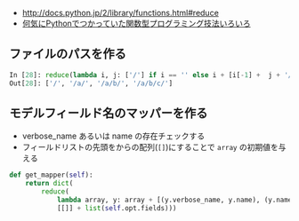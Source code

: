 
- http://docs.python.jp/2/library/functions.html#reduce
- [何気にPythonでつかっていた関数型プログラミング技法いろいろ](http://qiita.com/HirofumiYashima/items/769656130111ef7b2f7e)

## ファイルのパスを作る

~~~py
In [28]: reduce(lambda i, j: ['/'] if i == '' else i + [i[-1] +  j + '/'], ['', '', 'a', 'b', 'c'])
Out[28]: ['/', '/a/', '/a/b/', '/a/b/c/']
~~~

## モデルフィールド名のマッパーを作る

- verbose_name あるいは name の存在チェックする
- フィールドリストの先頭をからの配列(`[]`)にすることで `array` の初期値を与える

~~~py
def get_mapper(self):                                                           
    return dict(                                                                
        reduce(                                                                 
            lambda array, y: array + [(y.verbose_name, y.name), (y.name, y.name)],   
            [[]] + list(self.opt.fields)))         
~~~
